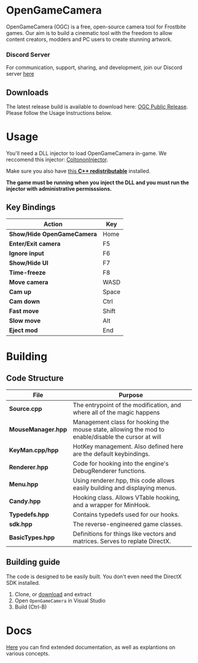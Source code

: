 # OpenGameCamera

OpenGameCamera (OGC) is a free, open-source camera tool for Frostbite games. Our aim is to build a cinematic tool with the freedom to allow content creators, modders and PC users to create stunning artwork.

### Discord Server

For communication, support, sharing, and development, join our Discord server [here](https://discord.gg/HZ676Ff)

## Downloads

The latest release build is available to download here: [OGC Public Release](https://github.com/coltonon/OpenGameCamera/releases).
Please follow the Usage Instructions below.

# Usage
You'll need a DLL injector to load OpenGameCamera in-game. We reccomend this injector: [ColtononInjector](https://cdn.discordapp.com/attachments/548738758053330944/640624916323893297/Injector.exe).

Make sure you also have [this **C++ redistributable**](https://aka.ms/vs/16/release/vc_redist.x64.exe) installed.

**The game must be running when you inject the DLL and you must run the injector with administrative permisssions.**

## Key Bindings

| Action | Key |
| --- | --- |
| **Show/Hide OpenGameCamera** | Home |
| **Enter/Exit camera** | F5 |
| **Ignore input** | F6 |
| **Show/Hide UI** | F7 |
| **Time-freeze** | F8 |
| **Move camera** | WASD |
| **Cam up** | Space |
| **Cam down** | Ctrl |
| **Fast move** | Shift |
| **Slow move** | Alt |
| **Eject mod** | End |

# Building

## Code Structure

| File | Purpose |
| --- | --- |
| **Source.cpp** | The entrypoint of the modification, and where all of the magic happens |
| **MouseManager.hpp** | Management class for hooking the mouse state, allowing the mod to enable/disable the cursor at will |
| **KeyMan.cpp/hpp** | HotKey management.  Also defined here are the default keybindings. |
| **Renderer.hpp** | Code for hooking into the engine's DebugRenderer functions. |
| **Menu.hpp** | Using renderer.hpp, this code allows easily building and displaying menus. |
| **Candy.hpp** | Hooking class.  Allows VTable hooking, and a wrapper for MinHook. |
| **Typedefs.hpp** | Contains typedefs used for our hooks. |
| **sdk.hpp** | The reverse-engineered game classes. |
| **BasicTypes.hpp** | Definitions for things like vectors and matrices.  Serves to replate DirectX. |

## Building guide

The code is designed to be easily built.  You don't even need the DirectX SDK installed.

1. Clone, or [download](https://github.com/coltonon/OpenGameCamera/archive/master.zip) and extract
2. Open `OpenGameCamera` in Visual Studio
3. Build (Ctrl-B)

# Docs

[Here](https://github.com/coltonon/OpenGameCamera/tree/master/Docs) you can find extended documentation, as well as explantions on various concepts.

